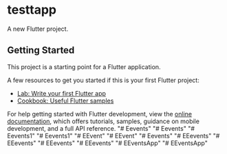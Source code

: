 # testtapp

A new Flutter project.

## Getting Started

This project is a starting point for a Flutter application.

A few resources to get you started if this is your first Flutter project:

- [Lab: Write your first Flutter app](https://docs.flutter.dev/get-started/codelab)
- [Cookbook: Useful Flutter samples](https://docs.flutter.dev/cookbook)

For help getting started with Flutter development, view the
[online documentation](https://docs.flutter.dev/), which offers tutorials,
samples, guidance on mobile development, and a full API reference.
"# Eevents" 
"# Eevents" 
"# Eevents1" 
"# Eevents1" 
"# EEvent" 
"# EEvent" 
"# Eevents" 
"# EEevents" 
"# EEevents" 
"# EEevents" 
"# EEevents" 
"# EEventsApp" 
"# EEventsApp" 

